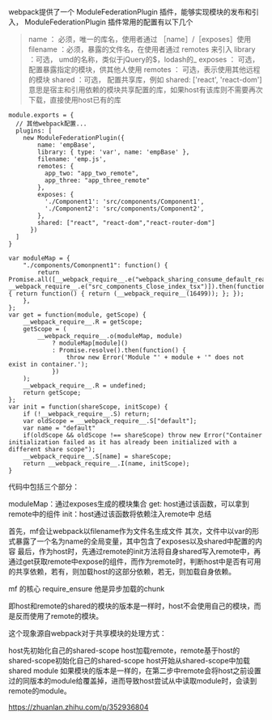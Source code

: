 webpack提供了一个 ModuleFederationPlugin 插件，能够实现模块的发布和引入， ModuleFederationPlugin 插件常用的配置有以下几个
> name ： 必须，唯一的库名，使用者通过 ［name］/［exposes］使用
> filename ：必须，暴露的文件名，在使用者通过 remotes 来引入
> library ：可选， umd的名称，类似于jQuery的$，lodash的_
> exposes ： 可选，配置暴露指定的模块，供其他人使用
> remotes ： 可选，表示使用其他远程的模块
> shared ：可选， 配置共享库，例如 shared: ['react', 'react-dom'] 意思是宿主和引用依赖的模块共享配置的库，如果host有该库则不需要再次下载，直接使用host已有的库

```
module.exports = {
  // 其他webpack配置...
  plugins: [
    new ModuleFederationPlugin({
        name: 'empBase',
        library: { type: 'var', name: 'empBase' },
        filename: 'emp.js',
        remotes: {
          app_two: "app_two_remote",
          app_three: "app_three_remote"
        },
        exposes: {
          './Component1': 'src/components/Component1',
          './Component2': 'src/components/Component2',
        },
        shared: ["react", "react-dom","react-router-dom"]
      })
  ]
}
```
```
var moduleMap = {
	"./components/Comonpnent1": function() {
		return Promise.all([__webpack_require__.e("webpack_sharing_consume_default_react_react"), __webpack_require__.e("src_components_Close_index_tsx")]).then(function() { return function() { return (__webpack_require__(16499)); }; });
	},
};
var get = function(module, getScope) {
	__webpack_require__.R = getScope;
	getScope = (
		__webpack_require__.o(moduleMap, module)
			? moduleMap[module]()
			: Promise.resolve().then(function() {
				throw new Error('Module "' + module + '" does not exist in container.');
			})
	);
	__webpack_require__.R = undefined;
	return getScope;
};
var init = function(shareScope, initScope) {
	if (!__webpack_require__.S) return;
	var oldScope = __webpack_require__.S["default"];
	var name = "default"
	if(oldScope && oldScope !== shareScope) throw new Error("Container initialization failed as it has already been initialized with a different share scope");
	__webpack_require__.S[name] = shareScope;
	return __webpack_require__.I(name, initScope);
}
```

代码中包括三个部分：

moduleMap：通过exposes生成的模块集合
get: host通过该函数，可以拿到remote中的组件
init：host通过该函数将依赖注入remote中
总结

首先，mf会让webpack以filename作为文件名生成文件
其次，文件中以var的形式暴露了一个名为name的全局变量，其中包含了exposes以及shared中配置的内容
最后，作为host时，先通过remote的init方法将自身shared写入remote中，再通过get获取remote中expose的组件，而作为remote时，判断host中是否有可用的共享依赖，若有，则加载host的这部分依赖，若无，则加载自身依赖。

mf 的核心 require_ensure 他是异步加载的chunk

即host和remote的shared的模块的版本是一样时，host不会使用自己的模块，而是反而使用了remote的模块。

这个现象源自webpack对于共享模块的处理方式：

host先初始化自己的shared-scope
host加载remote，remote基于host的shared-scope初始化自己的shared-scope
host开始从shared-scope中加载shared module
如果模块的版本是一样的，在第二步中remote会将host之前设置过的同版本的module给覆盖掉，进而导致host尝试从中读取module时，会读到remote的module。


https://zhuanlan.zhihu.com/p/352936804